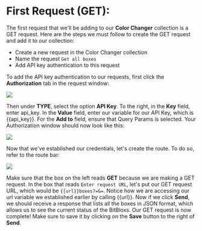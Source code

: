 <!-- title={First Request (GET)} -->

# First Request (GET):

The first request that we'll be adding to our **Color Changer** collection is a GET request. Here are the steps we must follow to create the GET request and add it to our collection:

* Create a new request in the Color Changer collection
* Name the request `Get all boxes`
* Add API key authentication to this request

To add the API key authentication to our requests, first click the **Authorization** tab in the request window:

<img src="https://i.imgur.com/PryyQQG.jpg">

Then under **TYPE**, select the option **API Key**. To the right, in the **Key** field, enter api_key. In the **Value** field, enter our variable for our API Key, which is {{api_key}}. For the **Add to** field, ensure that Query Params is selected. Your Authorization window should now look like this:

<img src="https://i.imgur.com/4uuMHpI.jpg">

Now that we've established our credentials, let's create the route. To do so, refer to the route bar:

<img src="https://i.imgur.com/8WRQkDq.jpg">

Make sure that the box on the left reads **GET** because we are making a GET request. In the box that reads `Enter request URL`, let's put our GET request URL, which would be `{{url}}boxes?=&=`. Notice how we are accessing our url variable we established earlier by calling {{url}}. Now if we click **Send**, we should receive a response that lists all the boxes in JSON format, which allows us to see the current status of the BitBloxs. Our GET request is now complete! Make sure to save it by clicking on the **Save** button to the right of **Send**.

